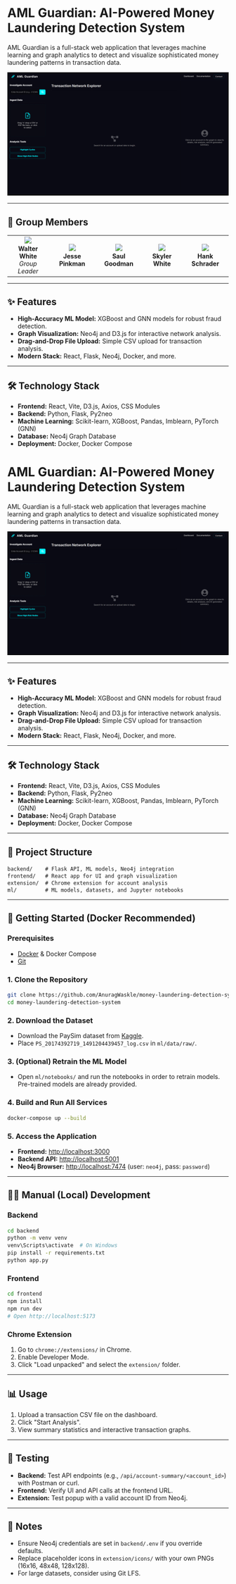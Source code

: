 
# AML Guardian: AI-Powered Money Laundering Detection System

AML Guardian is a full-stack web application that leverages machine learning and graph analytics to detect and visualize sophisticated money laundering patterns in transaction data.

![AML Guardian Dashboard Screenshot](docs/AML_Guardian.png)

---

## 👥 Group Members

<table>
	<tr>
		<td align="center"><img src="https://placehold.co/100x100/0a0a14/00f2ff?text=W.W" width="80" /><br/><b>Walter White</b><br/><i>Group Leader</i></td>
		<td align="center"><img src="https://placehold.co/100x100/0a0a14/00f2ff?text=J.P" width="80" /><br/><b>Jesse Pinkman</b></td>
		<td align="center"><img src="https://placehold.co/100x100/0a0a14/00f2ff?text=S.G" width="80" /><br/><b>Saul Goodman</b></td>
		<td align="center"><img src="https://placehold.co/100x100/0a0a14/00f2ff?text=S.W" width="80" /><br/><b>Skyler White</b></td>
		<td align="center"><img src="https://placehold.co/100x100/0a0a14/00f2ff?text=H.S" width="80" /><br/><b>Hank Schrader</b></td>
	</tr>
</table>

---

## ✨ Features

- **High-Accuracy ML Model:** XGBoost and GNN models for robust fraud detection.
- **Graph Visualization:** Neo4j and D3.js for interactive network analysis.
- **Drag-and-Drop File Upload:** Simple CSV upload for transaction analysis.
- **Modern Stack:** React, Flask, Neo4j, Docker, and more.

---

## 🛠️ Technology Stack

- **Frontend:** React, Vite, D3.js, Axios, CSS Modules
- **Backend:** Python, Flask, Py2neo
- **Machine Learning:** Scikit-learn, XGBoost, Pandas, Imblearn, PyTorch (GNN)
- **Database:** Neo4j Graph Database
- **Deployment:** Docker, Docker Compose

# AML Guardian: AI-Powered Money Laundering Detection System

AML Guardian is a full-stack web application that leverages machine learning and graph analytics to detect and visualize sophisticated money laundering patterns in transaction data.

![AML Guardian Dashboard Screenshot](docs/AML_Guardian.png)

---

## ✨ Features

- **High-Accuracy ML Model:** XGBoost and GNN models for robust fraud detection.
- **Graph Visualization:** Neo4j and D3.js for interactive network analysis.
- **Drag-and-Drop File Upload:** Simple CSV upload for transaction analysis.
- **Modern Stack:** React, Flask, Neo4j, Docker, and more.

---

## 🛠️ Technology Stack

- **Frontend:** React, Vite, D3.js, Axios, CSS Modules
- **Backend:** Python, Flask, Py2neo
- **Machine Learning:** Scikit-learn, XGBoost, Pandas, Imblearn, PyTorch (GNN)
- **Database:** Neo4j Graph Database
- **Deployment:** Docker, Docker Compose

---

## 📁 Project Structure

```text
backend/    # Flask API, ML models, Neo4j integration
frontend/   # React app for UI and graph visualization
extension/  # Chrome extension for account analysis
ml/         # ML models, datasets, and Jupyter notebooks
```

---

## 🚀 Getting Started (Docker Recommended)

### Prerequisites

- [Docker](https://www.docker.com/get-started) & Docker Compose
- [Git](https://git-scm.com/)

### 1. Clone the Repository

```bash
git clone https://github.com/AnuragWaskle/money-laundering-detection-system.git
cd money-laundering-detection-system
```

### 2. Download the Dataset

- Download the PaySim dataset from [Kaggle](https://www.kaggle.com/datasets/ealaxi/paysim1).
- Place `PS_20174392719_1491204439457_log.csv` in `ml/data/raw/`.

### 3. (Optional) Retrain the ML Model

- Open `ml/notebooks/` and run the notebooks in order to retrain models. Pre-trained models are already provided.

### 4. Build and Run All Services

```bash
docker-compose up --build
```

### 5. Access the Application

- **Frontend:** [http://localhost:3000](http://localhost:3000)
- **Backend API:** [http://localhost:5001](http://localhost:5001)
- **Neo4j Browser:** [http://localhost:7474](http://localhost:7474) (user: `neo4j`, pass: `password`)

---

## 🧑‍💻 Manual (Local) Development

### Backend

```bash
cd backend
python -m venv venv
venv\Scripts\activate  # On Windows
pip install -r requirements.txt
python app.py
```

### Frontend

```bash
cd frontend
npm install
npm run dev
# Open http://localhost:5173
```

### Chrome Extension

1. Go to `chrome://extensions/` in Chrome.
2. Enable Developer Mode.
3. Click "Load unpacked" and select the `extension/` folder.

---

## 📊 Usage

1. Upload a transaction CSV file on the dashboard.
2. Click "Start Analysis".
3. View summary statistics and interactive transaction graphs.

---

## 🧪 Testing

- **Backend:** Test API endpoints (e.g., `/api/account-summary/<account_id>`) with Postman or curl.
- **Frontend:** Verify UI and API calls at the frontend URL.
- **Extension:** Test popup with a valid account ID from Neo4j.

---

## 📝 Notes

- Ensure Neo4j credentials are set in `backend/.env` if you override defaults.
- Replace placeholder icons in `extension/icons/` with your own PNGs (16x16, 48x48, 128x128).
- For large datasets, consider using Git LFS.
